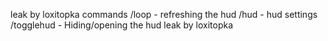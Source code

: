 leak by loxitopka
commands 
/loop - refreshing the hud
/hud - hud settings
/togglehud - Hiding/opening the hud
leak by loxitopka

